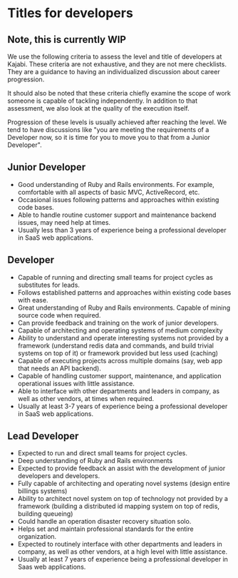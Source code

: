 # Titles for developers

## Note, this is currently WIP

We use the following criteria to assess the level and title of developers at Kajabi.
These criteria are not exhaustive, and they are not mere checklists.
They are a guidance to having an individualized discussion about career progression.

It should also be noted that these criteria chiefly examine the scope of work someone is
capable of tackling independently. In addition to that assessment, we also look at the
quality of the execution itself.

Progression of these levels is usually achieved after reaching the level. We tend to
have discussions like "you are meeting the requirements of a Developer now, so it is
time for you to move you to that from a Junior Developer".

## Junior Developer

* Good understanding of Ruby and Rails environments. For example, comfortable with all aspects
  of basic MVC, ActiveRecord, etc.
* Occasional issues following patterns and approaches within existing code bases.
* Able to handle routine customer support and maintenance backend issues, may need help at times.
* Usually less than 3 years of experience being a professional developer in SaaS web applications.

## Developer

* Capable of running and directing small teams for project cycles as substitutes for leads.
* Follows established patterns and approaches within existing code bases with ease.
* Great understanding of Ruby and Rails environments. Capable of mining source code when required.
* Can provide feedback and training on the work of junior developers.
* Capable of architecting and operating systems of medium complexity 
* Ability to understand and operate interesting systems not provided by a framework (understand redis
  data and commands, and build trivial systems on top of it) or framework provided but less used (caching)
* Capable of executing projects across multiple domains (say, web app that needs an API backend).
* Capable of handling customer support, maintenance, and application operational issues with little
  assistance.
* Able to interface with other departments and leaders in company, as well as other vendors, at times when required.
* Usually at least 3-7 years of experience being a professional developer in SaaS web applications.

## Lead Developer

* Expected to run and direct small teams for project cycles.
* Deep understanding of Ruby and Rails environments
* Expected to provide feedback an assist with the development of junior developers and developers.
* Fully capable of architecting and operating novel systems (design entire billings systems)
* Ability to architect novel system on top of technology not provided by a framework (building a distributed
  id mapping system on top of redis, building queueing)
* Could handle an operation disaster recovery situation solo.
* Helps set and maintain professional standards for the entire organization.
* Expected to routinely interface with other departments and leaders in company, as well as other vendors,
  at a high level with little assistance.
* Usually at least 7 years of experience being a professional developer in Saas web applications.
